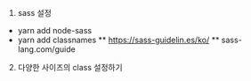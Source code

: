 1. sass 설정
- yarn add node-sass
- yarn add classnames
** https://sass-guidelin.es/ko/
** sass-lang.com/guide

2. 다양한 사이즈의 class 설정하기